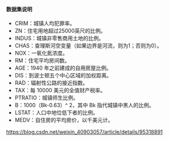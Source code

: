 #### 数据集说明
- CRIM：城镇人均犯罪率。
- ZN：住宅用地超过25000英尺的比例。
- INDUS：城镇非零售商用土地的比例。
- CHAS：查理斯河空变量（如果边界是河流，则为1；否则为0）。
- NOX：一氧化氮浓度。
- RM：住宅平均房间数。
- AGE：1940 年之前建成的自用房屋比例。
- DIS：到波士顿五个中心区域的加权距离。
- RAD：辐射性公路的接近指数。
- TAX：每 10000 美元的全值财产税率。
- PTRATIO：城镇师生比例。
- B：1000（Bk-0.63）^ 2，其中 Bk 指代城镇中黑人的比例。
- LSTAT：人口中地位低下者的比例。
- MEDV：自住房的平均房价，以千美元计。



https://blog.csdn.net/weixin_40903057/article/details/95318891
